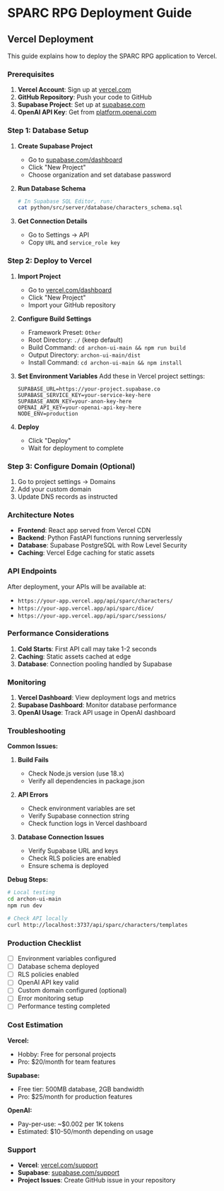 # SPARC RPG Deployment Guide

## Vercel Deployment

This guide explains how to deploy the SPARC RPG application to Vercel.

### Prerequisites

1. **Vercel Account**: Sign up at [vercel.com](https://vercel.com)
2. **GitHub Repository**: Push your code to GitHub
3. **Supabase Project**: Set up at [supabase.com](https://supabase.com)
4. **OpenAI API Key**: Get from [platform.openai.com](https://platform.openai.com)

### Step 1: Database Setup

1. **Create Supabase Project**
   - Go to [supabase.com/dashboard](https://supabase.com/dashboard)
   - Click "New Project"
   - Choose organization and set database password

2. **Run Database Schema**
   ```bash
   # In Supabase SQL Editor, run:
   cat python/src/server/database/characters_schema.sql
   ```

3. **Get Connection Details**
   - Go to Settings → API
   - Copy `URL` and `service_role key`

### Step 2: Deploy to Vercel

1. **Import Project**
   - Go to [vercel.com/dashboard](https://vercel.com/dashboard)
   - Click "New Project"
   - Import your GitHub repository

2. **Configure Build Settings**
   - Framework Preset: `Other`
   - Root Directory: `./` (keep default)
   - Build Command: `cd archon-ui-main && npm run build`
   - Output Directory: `archon-ui-main/dist`
   - Install Command: `cd archon-ui-main && npm install`

3. **Set Environment Variables**
   Add these in Vercel project settings:
   ```
   SUPABASE_URL=https://your-project.supabase.co
   SUPABASE_SERVICE_KEY=your-service-key-here
   SUPABASE_ANON_KEY=your-anon-key-here
   OPENAI_API_KEY=your-openai-api-key-here
   NODE_ENV=production
   ```

4. **Deploy**
   - Click "Deploy"
   - Wait for deployment to complete

### Step 3: Configure Domain (Optional)

1. Go to project settings → Domains
2. Add your custom domain
3. Update DNS records as instructed

### Architecture Notes

- **Frontend**: React app served from Vercel CDN
- **Backend**: Python FastAPI functions running serverlessly
- **Database**: Supabase PostgreSQL with Row Level Security
- **Caching**: Vercel Edge caching for static assets

### API Endpoints

After deployment, your APIs will be available at:
- `https://your-app.vercel.app/api/sparc/characters/`
- `https://your-app.vercel.app/api/sparc/dice/`
- `https://your-app.vercel.app/api/sparc/sessions/`

### Performance Considerations

1. **Cold Starts**: First API call may take 1-2 seconds
2. **Caching**: Static assets cached at edge
3. **Database**: Connection pooling handled by Supabase

### Monitoring

1. **Vercel Dashboard**: View deployment logs and metrics
2. **Supabase Dashboard**: Monitor database performance
3. **OpenAI Usage**: Track API usage in OpenAI dashboard

### Troubleshooting

**Common Issues:**

1. **Build Fails**
   - Check Node.js version (use 18.x)
   - Verify all dependencies in package.json

2. **API Errors**
   - Check environment variables are set
   - Verify Supabase connection string
   - Check function logs in Vercel dashboard

3. **Database Connection Issues**
   - Verify Supabase URL and keys
   - Check RLS policies are enabled
   - Ensure schema is deployed

**Debug Steps:**
```bash
# Local testing
cd archon-ui-main
npm run dev

# Check API locally
curl http://localhost:3737/api/sparc/characters/templates
```

### Production Checklist

- [ ] Environment variables configured
- [ ] Database schema deployed
- [ ] RLS policies enabled
- [ ] OpenAI API key valid
- [ ] Custom domain configured (optional)
- [ ] Error monitoring setup
- [ ] Performance testing completed

### Cost Estimation

**Vercel:**
- Hobby: Free for personal projects
- Pro: $20/month for team features

**Supabase:**
- Free tier: 500MB database, 2GB bandwidth
- Pro: $25/month for production features

**OpenAI:**
- Pay-per-use: ~$0.002 per 1K tokens
- Estimated: $10-50/month depending on usage

### Support

- **Vercel**: [vercel.com/support](https://vercel.com/support)
- **Supabase**: [supabase.com/support](https://supabase.com/support)
- **Project Issues**: Create GitHub issue in your repository